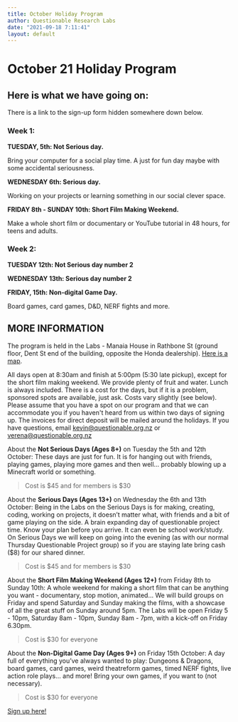 ```yaml
---
title: October Holiday Program
author: Questionable Research Labs
date: "2021-09-18 7:11:41"
layout: default
---
```


# **October 21 Holiday Program**


## **Here is what we have going on:**

There is a link to the sign-up form hidden somewhere down below.

### Week 1:


**TUESDAY, 5th: Not Serious day.**

Bring your computer for a social play time. A just for fun day maybe with some accidental seriousness.


**WEDNESDAY 6th: Serious day.**

Working on your projects or learning something in our social clever space.


**FRIDAY 8th - SUNDAY 10th: Short Film Making Weekend.**

Make a whole short film or documentary or YouTube tutorial in 48 hours, for teens and adults. 

### Week 2:


**TUESDAY 12th: Not Serious day number 2**


**WEDNESDAY 13th: Serious day number 2**


**FRIDAY, 15th: Non-digital Game Day.**

Board games, card games, D&D, NERF fights and more.


## **MORE INFORMATION**

The program is held in the Labs - Manaia House in Rathbone St (ground floor, Dent St end of the building, opposite the Honda dealership). [Here is a map](/info/location/).

All days open at 8:30am and finish at 5:00pm (5:30 late pickup), except for the short film making weekend. We provide plenty of fruit and water. Lunch is always included. There is a cost for the days, but if it is a problem, sponsored spots are available, just ask. Costs vary slightly (see below). Please assume that you have a spot on our program and that we can accommodate you if you haven't heard from us within two days of signing up. The invoices for direct deposit will be mailed around the holidays. If you have questions, email kevin@questionable.org.nz or verena@questionable.org.nz

About the **Not Serious Days (Ages 8+)** on Tuesday the 5th and 12th October: These days are just for fun. It is for hanging out with friends, playing games, playing more games and then well… probably blowing up a Minecraft world or something.

> Cost is $45 and for members is $30

About the **Serious Days (Ages 13+)** on Wednesday the 6th and 13th October: Being in the Labs on the Serious Days is for making, creating, coding, working on projects, it doesn’t matter what, with friends and a bit of game playing on the side. A brain expanding day of questionable project time. Know your plan before you arrive. It can even be school work/study. On Serious Days we will keep on going into the evening (as with our normal Thursday Questionable Project group) so if you are staying late bring cash ($8) for our shared dinner.

> Cost is $45 and for members is $30

About the **Short Film Making Weekend (Ages 12+)** from Friday 8th to Sunday 10th: A whole weekend for making a short film that can be anything you want - documentary, stop motion, animated… We will build groups on Friday and spend Saturday and Sunday making the films, with a showcase of all the great stuff on Sunday around 5pm. The Labs will be open Friday 5 - 10pm, Saturday 8am - 10pm, Sunday 8am - 7pm, with a kick-off on Friday 6.30pm.

> Cost is $30 for everyone

About the **Non-Digital Game Day (Ages 9+)** on Friday 15th October: A day full of everything you’ve always wanted to play: Dungeons & Dragons, board games, card games, weird theatreform games, timed NERF fights, live action role plays… and more! Bring your own games, if you want to (not necessary). 

> Cost is $30 for everyone

[Sign up here!](https://forms.gle/cKRZCJVSGAGiv8Dq9)
